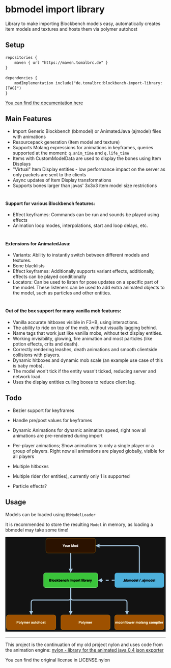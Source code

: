 # bbmodel import library

Library to make importing Blockbench models easy, automatically creates item models and textures and hosts them via polymer autohost

## Setup


```
repositories {
    maven { url "https://maven.tomalbrc.de" }
}

dependencies {
    modImplementation include("de.tomalbrc:blockbench-import-library:[TAG]")
}
```

[You can find the documentation here](https://tomalbrc.de/projects/bil/docs)

## Main Features

- Import Generic Blockbench (bbmodel) or AnimatedJava (ajmodel) files with animations
- Resourcepack generation (Item model and texture)
- Supports Molang expressions for animations in keyframes, queries supported at the moment: `q.anim_time` and `q.life_time`
- Items with CustomModelData are used to display the bones using Item Displays
- "Virtual" Item Display entities - low performance impact on the server as only packets are sent to the clients
- Async updates of Item Display transformations
- Supports bones larger than javas' 3x3x3 item model size restrictions

#
#### Support for various Blockbench features:
- Effect keyframes: Commands can be run and sounds be played using effects
- Animation loop modes, interpolations, start and loop delays, etc.

#
#### Extensions for AnimatedJava:
- Variants: Ability to instantly switch between different models and textures.
- Bone blacklists
- Effect keyframes: Additionally supports variant effects, additionally, effects can be played conditionally
- Locators: Can be used to listen for pose updates on a specific part of the model. These listeners
  can be used to add extra animated objects to the model, such as particles and other entities.

#
#### Out of the box support for many vanilla mob features:
- Vanilla accurate hitboxes visible in F3+B, using interactions.
- The ability to ride on top of the mob, without visually lagging behind.
- Name tags that work just like vanilla mobs, without text display entities.
- Working invisibility, glowing, fire animation and most particles (like potion effects, crits and death).
- Correctly rendering leashes, death animations and smooth clientside collisions with players.
- Dynamic hitboxes and dynamic mob scale (an example use case of this is baby mobs).
- The model won't tick if the entity wasn't ticked, reducing server and network load.
- Uses the display entities culling boxes to reduce client lag.

## Todo

- Bezier support for keyframes
- Handle pre/post values for keyframes
- Dynamic Animations for dynamic animation speed, right now all animations are pre-rendered during import
- Per-player animations; Show animations to only a single player or a group of players. Right now all animations are played globally, visible for all players
- Multiple hitboxes
- Multiple rider (for entities), currently only 1 is supported

- Particle effects?

## Usage

Models can be loaded using `BbModelLoader`

It is recommended to store the resulting `Model` in memory, as loading a bbmodel may take some time!


![docs/img/org.png](docs/img/org.png)

---

This project is the continuation of my old project nylon and uses code from the animation engine: [nylon - library for the animated java 0.4 json exporter](https://github.com/Provim-Gaming/nylon)

You can find the original license in LICENSE.nylon
